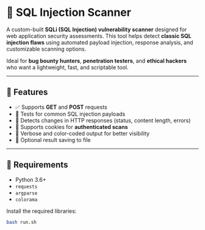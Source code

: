# 🧨 SQL Injection Scanner

A custom-built **SQLi (SQL Injection) vulnerability scanner** designed for web application security assessments. This tool helps detect **classic SQL injection flaws** using automated payload injection, response analysis, and customizable scanning options.

Ideal for **bug bounty hunters**, **penetration testers**, and **ethical hackers** who want a lightweight, fast, and scriptable tool.

---

## 🚀 Features

- ✅ Supports **GET** and **POST** requests
- 🔎 Tests for common SQL injection payloads
- 📌 Detects changes in HTTP responses (status, content length, errors)
- 🔐 Supports cookies for **authenticated scans**
- 💬 Verbose and color-coded output for better visibility
- 📄 Optional result saving to file

---

## 🧰 Requirements

- Python 3.6+
- `requests`
- `argparse`
- `colorama`

Install the required libraries:

```bash
bash run.sh
